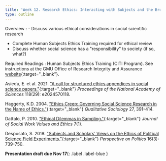 ```yaml
---
title: 'Week 12. Research Ethics: Interacting with Subjects and the Broader Society (Nov 13)'
type: outline
---
```


Overview
: - Discuss various ethical considerations in social scientific research
  - Complete Human Subjects Ethics Training required for ethical review
  - Discuss whether social science has a "responsibility" to society (if so, what?)

Required Readings
: Human Subjects Ethics Training (CITI Program). See instructions at the GMU Office of Research Integrity and Assurance [website](https://oria.gmu.edu/topics/human-subjects/training/){:target="_blank"}.

  Asiedu, E. et al. 2021. ["A call for structured ethics appendices in social science papers."](https://doi.org/10.1073/pnas.2024570118){:target="_blank"} _Proceedings of the National Academy of Sciences_ 118(29): e2024570118.
  
  Haggerty, K.D. 2004. ["Ethics Creep: Governing Social Science Research in the Name of Ethics."](https://doi.org/10.1023/B:QUAS.0000049239.15922.a3){:target="_blank"} _Qualitative Sociology_ 27, 391-414.
  
  Dattalo, P. 2010. ["Ethical Dilemmas in Sampling."](https://jswve.org/volume-07/issue-1/){:target="_blank"} _Journal of Social Work Values and Ethics_ 7(1).
  
  Desposato, S. 2018. ["Subjects and Scholars’ Views on the Ethics of Political Science Field Experiments."](https://doi.org/10.1017/S1537592717004297){:target="_blank"} _Perspective on Politics_ 16(3): 739-750.

**Presentation draft due Nov 17**{: .label .label-blue }
